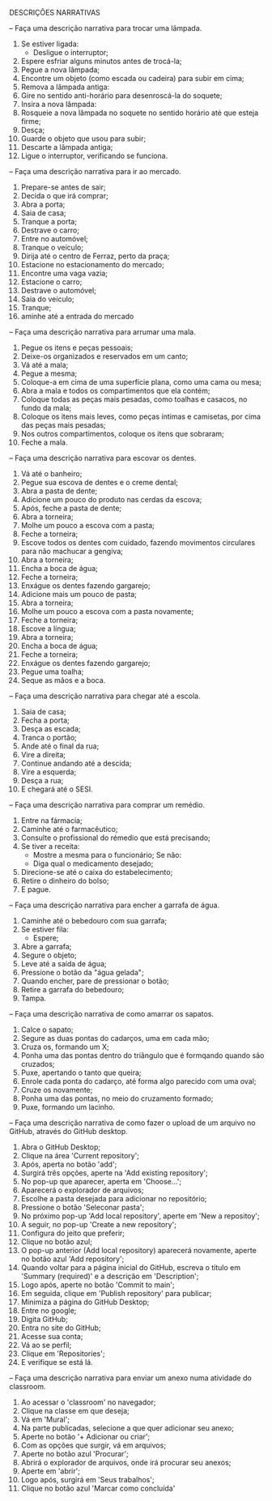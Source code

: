 DESCRIÇÕES NARRATIVAS

– Faça uma descrição narrativa para trocar uma lâmpada.

1. Se estiver ligada:
   - Desligue o interruptor;
2. Espere esfriar alguns minutos antes de trocá-la;
3. Pegue a nova lâmpada;
4. Encontre um objeto (como escada ou cadeira) para subir em cima;
5. Remova a lâmpada antiga:
6. Gire no sentido anti-horário para desenroscá-la do soquete;
7. Insira a nova lâmpada:
8. Rosqueie a nova lâmpada no soquete no sentido horário até que esteja firme;
9. Desça;
10. Guarde o objeto que usou para subir;
11. Descarte a lâmpada antiga;
12. Ligue o interruptor, verificando se funciona.

– Faça uma descrição narrativa para ir ao mercado.

1. Prepare-se antes de sair;
2. Decida o que irá comprar;
3. Abra a porta;
4. Saia de casa;
5. Tranque a porta;
6. Destrave o carro;
7. Entre no automóvel;
8. Tranque o veículo;
9. Dirija até o centro de Ferraz, perto da praça;
10. Estacione no estacionamento do mercado;
11. Encontre uma vaga vazia;
12. Estacione o carro;
13. Destrave o automóvel;
14. Saia do veículo;
15. Tranque;
16. aminhe até a entrada do mercado

– Faça uma descrição narrativa para arrumar uma mala.

1. Pegue os itens e peças pessoais;
2. Deixe-os organizados e reservados em um canto;
3. Vá até a mala;
4. Pegue a mesma;
5. Coloque-a em cima de uma superfície plana, como uma cama ou mesa;
6. Abra a mala e todos os compartimentos que ela contém;
7. Coloque todas as peças mais pesadas, como toalhas e casacos, no fundo da mala;
8. Coloque os itens mais leves, como peças íntimas e camisetas, por cima das peças mais pesadas;
9. Nos outros compartimentos, coloque os itens que sobraram;
10. Feche a mala.

– Faça uma descrição narrativa para escovar os dentes.

1. Vá até o banheiro;
2. Pegue sua escova de dentes e o creme dental;
3. Abra a pasta de dente;
4. Adicione um pouco do produto nas cerdas da escova;
5. Após, feche a pasta de dente;
6. Abra a torneira;
7. Molhe um pouco a escova com a pasta;
8. Feche a torneira;
9. Escove todos os dentes com cuidado, fazendo movimentos circulares para não machucar a gengiva;
10. Abra a torneira;
11. Encha a boca de água;
12. Feche a torneira;
13. Enxágue os dentes fazendo gargarejo;
14. Adicione mais um pouco de pasta;
15. Abra a torneira;
16. Molhe um pouco a escova com a pasta novamente;
17. Feche a torneira;
18. Escove a língua;
19. Abra a torneira;
20. Encha a boca de água;
21. Feche a torneira;
22. Enxágue os dentes fazendo gargarejo;
23. Pegue uma toalha;
24. Seque as mãos e a boca.

– Faça uma descrição narrativa para chegar até a escola.

1. Saia de casa;
2. Fecha a porta;
3. Desça as escada;
4. Tranca o portão;
5. Ande até o final da rua; 
6. Vire a direita;
7. Continue andando até a descida;
8. Vire a esquerda;
9. Desça a rua;
10. E chegará até o SESI.

– Faça uma descrição narrativa para comprar um remédio.

1. Entre na fármacia;
2. Caminhe até o farmacêutico;
3. Consulte o profissional do rémedio que está precisando;
4. Se tiver a receita:
      - Mostre a mesma para o funcionário;
   Se não:
    - Diga qual o medicamento desejado;
5. Direcione-se até o caixa do estabelecimento;
6. Retire o dinheiro do bolso;
7. E pague.

– Faça uma descrição narrativa para encher a garrafa de água.

1. Caminhe até o bebedouro com sua garrafa;
2. Se estiver fila: 
   - Espere;
3. Abre a garrafa;
4. Segure o objeto;
5. Leve até a saída de água;
6. Pressione o botão da "água gelada";
7. Quando encher, pare de pressionar o botão;
8. Retire a garrafa do bebedouro;
9. Tampa.

– Faça uma descrição narrativa de como amarrar os sapatos.

1. Calce o sapato;
2. Segure as duas pontas do cadarços, uma em cada mão;
3. Cruza os, formando um X;
4. Ponha uma das pontas dentro do triângulo que é formqando quando são cruzados;
5. Puxe, apertando o tanto que queira;
6. Enrole cada ponta do cadarço, até forma algo parecido com uma oval;
7. Cruze os novamente;
8. Ponha uma das pontas, no meio do cruzamento formado;
9. Puxe, formando um lacinho.

– Faça uma descrição narrativa de como fazer o upload de um arquivo no GitHub, através do GitHub desktop.

1. Abra o GitHub Desktop;
2. Clique na área 'Current repository';
3. Após, aperta no botão 'add';
4. Surgirá três opções, aperte na 'Add existing repository';
5. No pop-up que aparecer, aperta em 'Choose...';
6. Aparecerá o explorador de arquivos;
7. Escolhe a pasta desejada para adicionar no repositório;
8. Pressione o botão 'Seleconar pasta';
9. No próximo pop-up 'Add local repository', aperte em 'New a repositoy';
10. A seguir, no pop-up 'Create a new repository';
11. Configura do jeito que preferir;
12. Clique no botão azul;
13. O pop-up anterior (Add local repository) aparecerá novamente, aperte no botão azul 'Add repository';
14. Quando voltar para a página inicial do GitHub, escreva o título em 'Summary (required)' e a descrição em 'Description';
15. Logo após, aperte no botão 'Commit to main';
16. Em seguida, clique em 'Publish repository' para publicar;
17. Minimiza a página do GitHub Desktop;
18. Entre no google;
19. Digita GitHub;
20. Entra no site do GitHub;
21. Acesse sua conta;
22. Vá ao se perfil;
23. Clique em 'Repositories';
24. E verifique se está lá.

– Faça uma descrição narrativa para enviar um anexo numa atividade do classroom.

1. Ao acessar o 'classroom' no navegador;
2. Clique na classe em que deseja;
3. Vá em 'Mural';
4. Na parte publicadas, selecione a que quer adicionar seu anexo;
5. Aperte no botão '+ Adicionar ou criar';
6. Com as opções que surgir, vá em arquivos;
7. Aperte no botão azul 'Procurar';
8. Abrirá o explorador de arquivos, onde irá procurar seu anexos;
9. Aperte em 'abrir';
10. Logo após, surgirá em 'Seus trabalhos';
11. Clique no botão azul 'Marcar como concluída'
